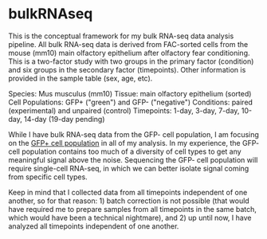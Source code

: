 # bulkRNAseq

This is the conceptual framework for my bulk RNA-seq data analysis pipeline. All bulk RNA-seq data is derived from FAC-sorted cells from the mouse (mm10) main olfactory epithelium after olfactory fear conditioning. This is a two-factor study with two groups in the primary factor (condition) and six groups in the secondary factor (timepoints). Other information is provided in the sample table (sex, age, etc). 

Species: Mus musculus (mm10) 
Tissue: main olfactory epithelium (sorted)
Cell Populations: GFP+ ("green") and GFP- ("negative") 
Conditions: paired (experimental) and unpaired (control) 
Timepoints: 1-day, 3-day, 7-day, 10-day, 14-day (19-day pending) 

While I have bulk RNA-seq data from the GFP- cell population, I am focusing on the <u>GFP+ cell population</u> in all of my analysis. In my experience, the GFP- cell population contains too much of a diversity of cell types to get any meaningful signal above the noise. Sequencing the GFP- cell population will require single-cell RNA-seq, in which we can better isolate signal coming from specific cell types. 

Keep in mind that I collected data from all timepoints independent of one another, so for that reason: 1) batch correction is not possible (that would have required me to prepare samples from all timepoints in the same batch, which would have been a technical nightmare), and 2) up until now, I have analyzed all timepoints independent of one another. 
